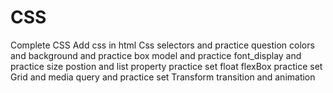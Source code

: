 # CSS
Complete CSS
Add css in html
Css selectors and practice question
colors and background and practice
box model and practice
font_display and practice
size postion and list property practice set 
float
flexBox practice set
Grid and media query and practice set
Transform transition and animation

